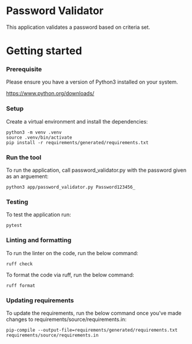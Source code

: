 # Password Validator

This application validates a password based on criteria set.

# Getting started

### Prerequisite

Please ensure you have a version of Python3 installed on your system.

https://www.python.org/downloads/

### Setup

Create a virtual environment and install the dependencies:

```shell
python3 -m venv .venv
source .venv/bin/activate
pip install -r requirements/generated/requirements.txt
```

### Run the tool

To run the application, call password_validator.py with the password given as an arguement:

```shell
python3 app/password_validator.py Password123456_
```

### Testing

To test the application run:

```shell
pytest
```

### Linting and formatting

To run the linter on the code, run the below command:

```shell
ruff check
```

To format the code via ruff, run the below command:

```shell
ruff format
```

### Updating requirements

To update the requirements, run the below command once you've made changes to requirements/source/requirements.in:

```shell
pip-compile --output-file=requirements/generated/requirements.txt requirements/source/requirements.in
```